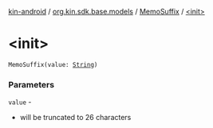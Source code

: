 [kin-android](../../index.md) / [org.kin.sdk.base.models](../index.md) / [MemoSuffix](index.md) / [&lt;init&gt;](./-init-.md)

# &lt;init&gt;

`MemoSuffix(value: `[`String`](https://kotlinlang.org/api/latest/jvm/stdlib/kotlin/-string/index.html)`)`

### Parameters

`value` -
* will be truncated to 26 characters
